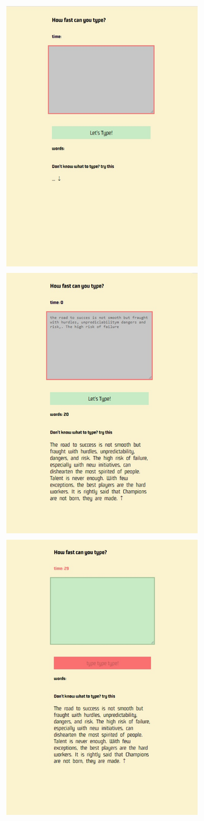 ![Screenshoot of the app](./public/1.jpg?raw=true "Let's Type")

![Screenshoot of the app](./public/2.jpg?raw=true "You won!")

![Screenshoot of the app](./public/3.jpg?raw=true "Type Type Type!")